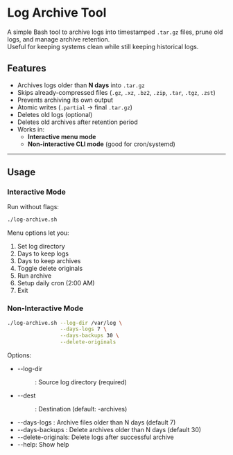 # Log Archive Tool

A simple Bash tool to archive logs into timestamped `.tar.gz` files, prune old logs, and manage archive retention.  
Useful for keeping systems clean while still keeping historical logs.

## Features
- Archives logs older than **N days** into `.tar.gz`
- Skips already-compressed files (`.gz`, `.xz`, `.bz2`, `.zip`, `.tar`, `.tgz`, `.zst`)
- Prevents archiving its own output
- Atomic writes (`.partial` → final `.tar.gz`)
- Deletes old logs (optional)
- Deletes old archives after retention period
- Works in:
  - **Interactive menu mode**
  - **Non-interactive CLI mode** (good for cron/systemd)

---

## Usage

### Interactive Mode
Run without flags:
```bash
./log-archive.sh
```

Menu options let you:
1. Set log directory
2. Days to keep logs
3. Days to keep archives
4. Toggle delete originals
5. Run archive
6. Setup daily cron (2:00 AM)
7. Exit

### Non-Interactive Mode
```bash
./log-archive.sh --log-dir /var/log \
                 --days-logs 7 \
                 --days-backups 30 \
                 --delete-originals
```

Options:
* --log-dir <dir>: Source log directory (required)
* --dest <dir>: Destination (default: <logdir>-archives)
* --days-logs <N>: Archive files older than N days (default 7)
* --days-backups <N>: Delete archives older than N days (default 30)
* --delete-originals: Delete logs after successful archive
* --help: Show help
